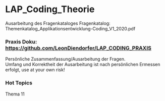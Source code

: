 # LAP_Coding_Theorie
Ausarbeitung des Fragenkataloges
Fragenkatalog: Themenkatalog_Applikationsentwicklung-Coding_V1_2020.pdf

### Praxis Doku: https://github.com/LeonDiendorfer/LAP_CODING_PRAXIS

Persönliche Zusammenfassung/Ausarbeitung der Fragen.  
Umfang und Korrektheit der Ausarbeitung ist nach persönlichen Ermessen erfolgt, use at your own risk!   

### Hot Topics
Thema 11
